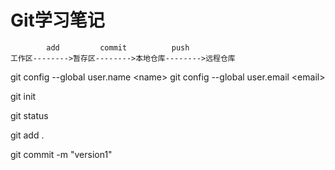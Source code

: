 # Git学习笔记
```
        add         commit          push
工作区-------->暂存区-------->本地仓库-------->远程仓库
```

git config --global user.name \<name>
git config --global user.email \<email>

git init

git status

git add .

git commit -m "version1"

